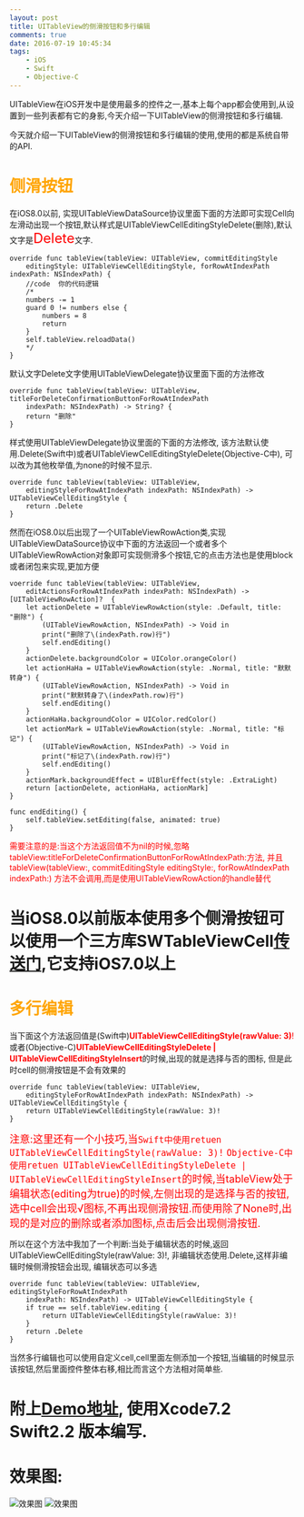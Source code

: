 ```yaml
---
layout: post
title: UITableView的侧滑按钮和多行编辑
comments: true
date: 2016-07-19 10:45:34
tags:
    - iOS
    - Swift
    - Objective-C
---
```


UITableView在iOS开发中是使用最多的控件之一,基本上每个app都会使用到,从设置到一些列表都有它的身影,今天介绍一下UITableView的侧滑按钮和多行编辑.
<!--more-->
今天就介绍一下UITableView的侧滑按钮和多行编辑的使用,使用的都是系统自带的API.
# <font color=orange>__侧滑按钮__</font>
在iOS8.0以前, 实现UITableViewDataSource协议里面下面的方法即可实现Cell向左滑动出现一个按钮,默认样式是UITableViewCellEditingStyleDelete(删除),默认文字是<font color=red size=5>Delete</font>文字.
```
override func tableView(tableView: UITableView, commitEditingStyle 
    editingStyle: UITableViewCellEditingStyle, forRowAtIndexPath indexPath: NSIndexPath) {
    //code  你的代码逻辑
    /*
    numbers -= 1
    guard 0 != numbers else {
        numbers = 8
        return
    }
    self.tableView.reloadData()
    */
}
```
默认文字Delete文字使用UITableViewDelegate协议里面下面的方法修改
```
override func tableView(tableView: UITableView, titleForDeleteConfirmationButtonForRowAtIndexPath 
    indexPath: NSIndexPath) -> String? {
    return "删除"
}
```
样式使用UITableViewDelegate协议里面的下面的方法修改, 该方法默认使用.Delete(Swift中)或者UITableViewCellEditingStyleDelete(Objective-C中), 可以改为其他枚举值,为none的时候不显示.

```
override func tableView(tableView: UITableView,
    editingStyleForRowAtIndexPath indexPath: NSIndexPath) -> UITableViewCellEditingStyle {
    return .Delete
}
```

然而在iOS8.0以后出现了一个UITableViewRowAction类,实现UITableViewDataSource协议中下面的方法返回一个或者多个UITableViewRowAction对象即可实现侧滑多个按钮,它的点击方法也是使用block或者闭包来实现,更加方便

```
voerride func tableView(tableView: UITableView,
    editActionsForRowAtIndexPath indexPath: NSIndexPath) -> [UITableViewRowAction]?  {
    let actionDelete = UITableViewRowAction(style: .Default, title: "删除") { 
        (UITableViewRowAction, NSIndexPath) -> Void in
        print("删除了\(indexPath.row)行")
        self.endEditing()
    }
    actionDelete.backgroundColor = UIColor.orangeColor()
    let actionHaHa = UITableViewRowAction(style: .Normal, title: "默默转身") { 
        (UITableViewRowAction, NSIndexPath) -> Void in
        print("默默转身了\(indexPath.row)行")
        self.endEditing()
    }
    actionHaHa.backgroundColor = UIColor.redColor()
    let actionMark = UITableViewRowAction(style: .Normal, title: "标记") { 
        (UITableViewRowAction, NSIndexPath) -> Void in
        print("标记了\(indexPath.row)行")
        self.endEditing()
    }
    actionMark.backgroundEffect = UIBlurEffect(style: .ExtraLight)
    return [actionDelete, actionHaHa, actionMark]
}

func endEditing() {
    self.tableView.setEditing(false, animated: true)
}

```
<font color=red>需要注意的是:当这个方法返回值不为nil的时候,忽略tableView:titleForDeleteConfirmationButtonForRowAtIndexPath:方法, 并且tableView(tableView:, commitEditingStyle editingStyle:,
forRowAtIndexPath indexPath:) 方法不会调用,而是使用UITableViewRowAction的handle替代</font>

# 当iOS8.0以前版本使用多个侧滑按钮可以使用一个三方库SWTableViewCell[传送门](https://github.com/CEWendel/SWTableViewCell),它支持iOS7.0以上


# <font color=orange>__多行编辑__</font>
当下面这个方法返回值是(Swift中)<font color=red>__UITableViewCellEditingStyle(rawValue: 3)__!</font>或者(Objective-C)<font color=red>__UITableViewCellEditingStyleDelete | UITableViewCellEditingStyleInsert__</font>的时候,出现的就是选择与否的图标, 但是此时cell的侧滑按钮是不会有效果的
```
override func tableView(tableView: UITableView,
    editingStyleForRowAtIndexPath indexPath: NSIndexPath) -> UITableViewCellEditingStyle {
    return UITableViewCellEditingStyle(rawValue: 3)!
}
```
<font color=red size=4>注意:这里还有一个小技巧,当`Swift中使用retuen UITableViewCellEditingStyle(rawValue: 3)!`  `Objective-C中使用retuen UITableViewCellEditingStyleDelete | UITableViewCellEditingStyleInsert`的时候,当tableView处于编辑状态(editing为true)的时候,左侧出现的是选择与否的按钮,选中cell会出现√图标,不再出现侧滑按钮.而使用除了None时,出现的是对应的删除或者添加图标,点击后会出现侧滑按钮.</font>


所以在这个方法中我加了一个判断:当处于编辑状态的时候,返回UITableViewCellEditingStyle(rawValue: 3)!, 非编辑状态使用.Delete,这样非编辑时候侧滑按钮会出现, 编辑状态可以多选
```
override func tableView(tableView: UITableView, editingStyleForRowAtIndexPath 
    indexPath: NSIndexPath) -> UITableViewCellEditingStyle {
    if true == self.tableView.editing {
        return UITableViewCellEditingStyle(rawValue: 3)!
    }
    return .Delete
}
```
当然多行编辑也可以使用自定义cell,cell里面左侧添加一个按钮,当编辑的时候显示该按钮,然后里面控件整体右移,相比而言这个方法相对简单些.
# 附上[Demo地址](https://github.com/coppco/UITableViewUesedDemo), 使用Xcode7.2 Swift2.2 版本编写.
# 效果图:
![效果图](http://oak4eha4y.bkt.clouddn.com/Simulator%20Screen%20Shot%202016%E5%B9%B47%E6%9C%8819%E6%97%A5%20%E4%B8%8B%E5%8D%886.29.07.png)
![效果图](http://oak4eha4y.bkt.clouddn.com/Simulator%20Screen%20Shot%202016%E5%B9%B47%E6%9C%8819%E6%97%A5%20%E4%B8%8B%E5%8D%886.29.18.png)


